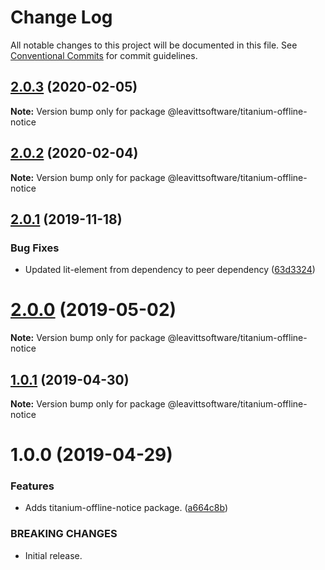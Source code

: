# Change Log

All notable changes to this project will be documented in this file.
See [Conventional Commits](https://conventionalcommits.org) for commit guidelines.

## [2.0.3](https://github.com/LeavittSoftware/titanium-elements/compare/@leavittsoftware/titanium-offline-notice@2.0.2...@leavittsoftware/titanium-offline-notice@2.0.3) (2020-02-05)

**Note:** Version bump only for package @leavittsoftware/titanium-offline-notice





## [2.0.2](https://github.com/LeavittSoftware/titanium-elements/compare/@leavittsoftware/titanium-offline-notice@2.0.1...@leavittsoftware/titanium-offline-notice@2.0.2) (2020-02-04)

**Note:** Version bump only for package @leavittsoftware/titanium-offline-notice





## [2.0.1](https://github.com/LeavittSoftware/titanium-elements/compare/@leavittsoftware/titanium-offline-notice@2.0.0...@leavittsoftware/titanium-offline-notice@2.0.1) (2019-11-18)


### Bug Fixes

* Updated lit-element from dependency to peer dependency ([63d3324](https://github.com/LeavittSoftware/titanium-elements/commit/63d332436d677b7e82c6adf91a6e08e29adee32b))





# [2.0.0](https://github.com/LeavittSoftware/titanium-elements/compare/@leavittsoftware/titanium-offline-notice@1.0.1...@leavittsoftware/titanium-offline-notice@2.0.0) (2019-05-02)

**Note:** Version bump only for package @leavittsoftware/titanium-offline-notice






## [1.0.1](https://github.com/LeavittSoftware/titanium-elements/compare/@leavittsoftware/titanium-offline-notice@1.0.0...@leavittsoftware/titanium-offline-notice@1.0.1) (2019-04-30)

**Note:** Version bump only for package @leavittsoftware/titanium-offline-notice





# 1.0.0 (2019-04-29)


### Features

* Adds titanium-offline-notice package. ([a664c8b](https://github.com/LeavittSoftware/titanium-elements/commit/a664c8b))


### BREAKING CHANGES

* Initial release.
